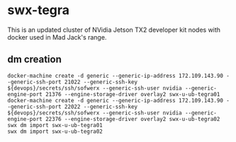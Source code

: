 # swx-tegra

This is an updated cluster of NVidia Jetson TX2 developer kit nodes with docker used in Mad Jack's range.

## dm creation

    docker-machine create -d generic --generic-ip-address 172.109.143.90 --generic-ssh-port 21022 --generic-ssh-key ${devops}/secrets/ssh/sofwerx --generic-ssh-user nvidia --generic-engine-port 21376 --engine-storage-driver overlay2 swx-u-ub-tegra01
    docker-machine create -d generic --generic-ip-address 172.109.143.90 --generic-ssh-port 22022 --generic-ssh-key ${devops}/secrets/ssh/sofwerx --generic-ssh-user nvidia --generic-engine-port 22376 --engine-storage-driver overlay2 swx-u-ub-tegra02
    swx dm import swx-u-ub-tegra01
    swx dm import swx-u-ub-tegra02

